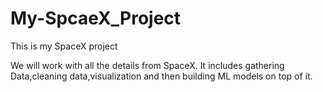 # My-SpcaeX_Project

This is my SpaceX project

We will work with all the details from SpaceX.
It includes gathering Data,cleaning data,visualization and then building ML models on top of it.

